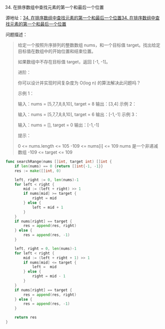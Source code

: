 34. 在排序数组中查找元素的第一个和最后一个位置

源地址：[34. 在排序数组中查找元素的第一个和最后一个位置](https://leetcode-cn.com/problems/find-first-and-last-position-of-element-in-sorted-array/)[34. 在排序数组中查找元素的第一个和最后一个位置](https://leetcode-cn.com/problems/find-first-and-last-position-of-element-in-sorted-array/)

问题描述：

>给定一个按照升序排列的整数数组 nums，和一个目标值 target。找出给定目标值在数组中的开始位置和结束位置。
>
>如果数组中不存在目标值 target，返回 [-1, -1]。
>
>进阶：
>
>你可以设计并实现时间复杂度为 O(log n) 的算法解决此问题吗？
>
>
>示例 1：
>
>输入：nums = [5,7,7,8,8,10], target = 8
>输出：[3,4]
>示例 2：
>
>输入：nums = [5,7,7,8,8,10], target = 6
>输出：[-1,-1]
>示例 3：
>
>输入：nums = [], target = 0
>输出：[-1,-1]
>
>
>提示：
>
>0 <= nums.length <= 105
>-109 <= nums[i] <= 109
>nums 是一个非递减数组
>-109 <= target <= 109

``` go
func searchRange(nums []int, target int) []int {
    if len(nums) == 0 {return []int{-1, -1}}
    res := make([]int, 0)

    left, right := 0, len(nums)-1
    for left < right {
        mid := (left + right) >> 1
        if nums[mid] >= target {
            right = mid
        } else {
            left = mid + 1
        }
    }
    if nums[right] == target {
        res = append(res, right)
    } else {
        res = append(res, -1)
    }

    left, right = 0, len(nums)-1
    for left < right {
        mid := (left + right + 1) >> 1
        if nums[mid] <= target {
            left =  mid
        } else {
            right = mid - 1
        }
    }
    if nums[right] == target {
        res = append(res, right)
    } else {
        res = append(res, -1)
    }

    return res
}
```



